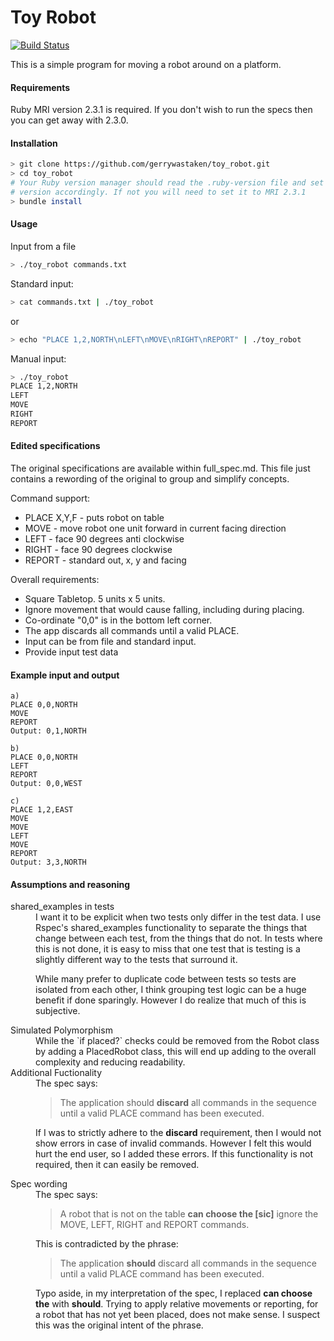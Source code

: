 # Toy Robot

[![Build Status](https://travis-ci.org/gerrywastaken/toy_robot.svg?branch=master)](https://travis-ci.org/gerrywastaken/toy_robot)

This is a simple program for moving a robot around on a platform.


#### Requirements

Ruby MRI version 2.3.1 is required. If you don't wish to run the specs then you
can get away with 2.3.0.


#### Installation

```bash
> git clone https://github.com/gerrywastaken/toy_robot.git
> cd toy_robot
# Your Ruby version manager should read the .ruby-version file and set the
# version accordingly. If not you will need to set it to MRI 2.3.1
> bundle install
```

#### Usage

Input from a file

```bash
> ./toy_robot commands.txt
```

Standard input:

```bash
> cat commands.txt | ./toy_robot
```

or

```bash
> echo "PLACE 1,2,NORTH\nLEFT\nMOVE\nRIGHT\nREPORT" | ./toy_robot
```

Manual input:

```bash
> ./toy_robot
PLACE 1,2,NORTH
LEFT
MOVE
RIGHT
REPORT
```


#### Edited specifications

The original specifications are available within full_spec.md. This file just contains a rewording of the original to group and simplify concepts.

Command support:
- PLACE X,Y,F - puts robot on table  
- MOVE - move robot one unit forward in current facing direction  
- LEFT - face 90 degrees anti clockwise  
- RIGHT - face 90 degrees clockwise  
- REPORT - standard out, x, y and facing

Overall requirements:
- Square Tabletop. 5 units x 5 units.
- Ignore movement that would cause falling, including during placing.
- Co-ordinate "0,0" is in the bottom left corner.
- The app discards all commands until a valid PLACE.
- Input can be from file and standard input.
- Provide input test data


#### Example input and output

```
a)
PLACE 0,0,NORTH
MOVE
REPORT
Output: 0,1,NORTH

b)
PLACE 0,0,NORTH
LEFT
REPORT
Output: 0,0,WEST

c)
PLACE 1,2,EAST
MOVE
MOVE
LEFT
MOVE
REPORT
Output: 3,3,NORTH
```


#### Assumptions and reasoning

<dl>
  <dt>shared_examples in tests</dt>
  <dd>I want it to be explicit when two tests only differ in the test data. I use Rspec's shared_examples functionality to separate the things that change between each test, from the things that do not. In tests where this is not done, it is easy to miss that one test that is testing is a slightly different way to the tests that surround it.

  While many prefer to duplicate code between tests so tests are isolated from each other, I think grouping test logic can be a huge benefit if done sparingly. However I do realize that much of this is subjective.</dd>

  <dt>Simulated Polymorphism</dt>
  <dd>While the `if placed?` checks could be removed from the Robot class by adding a PlacedRobot class, this will end up adding to the overall complexity and reducing readability.</dd>

  <dt>Additional Fuctionality</dt>
  <dd>The spec says:

  <blockquote>The application should <strong>discard</strong> all commands in the sequence until a valid PLACE command has been executed.</blockquote>

  If I was to strictly adhere to the <strong>discard</strong> requirement, then I would not show errors in case of invalid commands. However I felt this would hurt the end user, so I added these errors. If this functionality is not required, then it can easily be removed.</dd>

  <dt>Spec wording</dt>
  <dd>The spec says:

  <blockquote>A robot that is not on the table <strong>can choose the [sic]</strong> ignore the MOVE, LEFT, RIGHT and REPORT commands.</blockquote>

  This is contradicted by the phrase:

  <blockquote>The application <strong>should</strong> discard all commands in the sequence until a valid PLACE command has been executed.</blockquote>

  Typo aside, in my interpretation of the spec, I replaced <strong>can choose the</strong> with <strong>should</strong>. Trying to apply relative movements or reporting, for a robot that has not yet been placed, does not make sense. I suspect this was the original intent of the phrase.</dd>
</dl>
